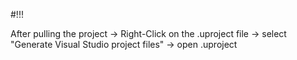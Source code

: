 #!!!

After pulling the project -> Right-Click on the .uproject file -> select "Generate Visual Studio project files" -> open .uproject
